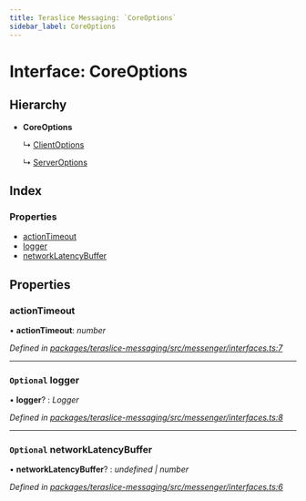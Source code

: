 ```yaml
---
title: Teraslice Messaging: `CoreOptions`
sidebar_label: CoreOptions
---
```


# Interface: CoreOptions

## Hierarchy

* **CoreOptions**

  ↳ [ClientOptions](clientoptions.md)

  ↳ [ServerOptions](serveroptions.md)

## Index

### Properties

* [actionTimeout](coreoptions.md#actiontimeout)
* [logger](coreoptions.md#optional-logger)
* [networkLatencyBuffer](coreoptions.md#optional-networklatencybuffer)

## Properties

###  actionTimeout

• **actionTimeout**: *number*

*Defined in [packages/teraslice-messaging/src/messenger/interfaces.ts:7](https://github.com/terascope/teraslice/blob/653cf7530/packages/teraslice-messaging/src/messenger/interfaces.ts#L7)*

___

### `Optional` logger

• **logger**? : *Logger*

*Defined in [packages/teraslice-messaging/src/messenger/interfaces.ts:8](https://github.com/terascope/teraslice/blob/653cf7530/packages/teraslice-messaging/src/messenger/interfaces.ts#L8)*

___

### `Optional` networkLatencyBuffer

• **networkLatencyBuffer**? : *undefined | number*

*Defined in [packages/teraslice-messaging/src/messenger/interfaces.ts:6](https://github.com/terascope/teraslice/blob/653cf7530/packages/teraslice-messaging/src/messenger/interfaces.ts#L6)*
